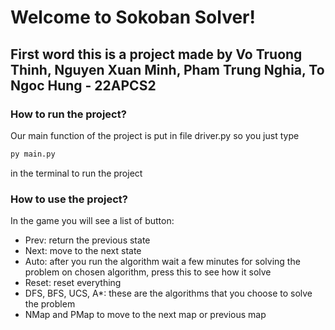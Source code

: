 # Welcome to Sokoban Solver!

## First word this is a project made by Vo Truong Thinh, Nguyen Xuan Minh, Pham Trung Nghia, To Ngoc Hung - 22APCS2

### How to run the project?

Our main function of the project is put in file driver.py so you just type

```bash
py main.py
```

in the terminal to run the project

### How to use the project?

In the game you will see a list of button:

- Prev: return the previous state
- Next: move to the next state
- Auto: after you run the algorithm wait a few minutes for solving the problem on chosen algorithm, press this to see how it solve
- Reset: reset everything
- DFS, BFS, UCS, A\*: these are the algorithms that you choose to solve the problem
- NMap and PMap to move to the next map or previous map

